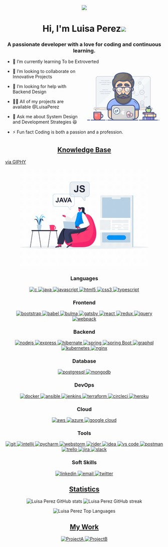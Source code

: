 <p align="center"> 
  <img style="width:8rem; height:auto" src="https://cdn.dribbble.com/users/1787323/screenshots/10091971/media/d43c019bfeff34be8816481e843ea8c1.png"/>
</p>

<h1 align="center">Hi, I'm Luisa Perez<img width="30px" src="https://raw.githubusercontent.com/iampavangandhi/iampavangandhi/master/gifs/Hi.gif"></h1>

<h3 font-size="20" align="center">A passionate developer with a love for coding and continuous learning.</h3>

- 🌱 I’m currently learning To be Extroverted <img align="right" style="width:16rem; height:auto" src="https://raw.githubusercontent.com/Elanza-48/Elanza-48/41a4790484e268102dfdab2b7c59d440d3ffafab/resources/img/geek.gif"/>

- 👯 I’m looking to collaborate on Innovative Projects

- 🤝 I’m looking for help with Backend Design

- 👨‍💻 All of my projects are available @LuisaPerez

- 💬 Ask me about System Design and Development Strategies 😆

- ⚡ Fun fact Coding is both a passion and a profession.

<h2 align="center"><u><b>Knowledge Base</b></u></h2> 

<p><a href="https://giphy.com/gifs/smu-ellipsis-smuellipsis-USV0ym3bVWQJJmNu3N">via GIPHY</a></p> <p align="center"> 
  <img style="width:26rem; height:auto" src="https://raw.githubusercontent.com/Elanza-48/Elanza-48/41a4790484e268102dfdab2b7c59d440d3ffafab/resources/img/coders-prog.gif"/> 
</p>

<h3 align="center">Languages</h3>
<p align="center">
  <a href="https://www.cprogramming.com/" target="_blank"> 
    <img src="https://img.shields.io/badge/C%20programming-A8B9CC.svg?style=for-the-badge&logo=c&logoColor=white" alt="c"/>
  </a> 
  <a href="https://www.java.com" target="_blank"> 
    <img src="https://img.shields.io/badge/Java-007396.svg?style=for-the-badge&logo=java&logoColor=white" alt="java"/>
  </a> 
  <a href="https://developer.mozilla.org/en-US/docs/Web/JavaScript" target="_blank"> 
    <img src="https://img.shields.io/badge/Javascript-F7DF1E.svg?style=for-the-badge&logo=javascript&logoColor=black" alt="javascript"/> 
  </a>
  <a href="https://www.w3.org/html/" target="_blank"> 
    <img src="https://img.shields.io/badge/html-E34F26.svg?style=for-the-badge&logo=html5&logoColor=white" alt="html5"/> 
  </a> 
  <a href="https://www.w3schools.com/css/" target="_blank">
    <img src="https://img.shields.io/badge/css-1572B6.svg?style=for-the-badge&logo=css3&logoColor=white" alt="css3"/> 
  </a>
  <a href="https://www.typescriptlang.org/" target="_blank"> 
    <img src="https://img.shields.io/badge/typescript-3178C6.svg?style=for-the-badge&logo=typescript&logoColor=white" alt="typescript"/> 
  </a> 
</p> 

<h3 align="center">Frontend</h3> 
<p align="center"> 
  <a href="https://getbootstrap.com" target="_blank"> 
    <img src="https://img.shields.io/badge/bootstrap-7952B3.svg?style=for-the-badge&logo=bootstrap&logoColor=white" alt="bootstrap"/>
  </a> 
  <a href="https://babeljs.io/" target="_blank"> 
    <img src="https://img.shields.io/badge/babel-F9DC3E.svg?style=for-the-badge&logo=babel&logoColor=black" alt="babel"/> 
  </a>
  <a href="https://bulma.io/" target="_blank"> 
    <img src="https://img.shields.io/badge/bulma-00D1B2.svg?style=for-the-badge&logo=bulma&logoColor=white" alt="bulma"/> 
  </a> 
  <a href="https://www.gatsbyjs.com/" target="_blank"> 
    <img src="https://img.shields.io/badge/gatsbyjs-663399.svg?style=for-the-badge&logo=gatsby&logoColor=white" alt="gatsby" /> 
  </a> 
  <a href="https://reactjs.org/" target="_blank"> 
    <img src="https://img.shields.io/badge/reactjs-61DAFB.svg?style=for-the-badge&logo=react&logoColor=black" alt="react"/>
  </a>
  <a href="https://redux.js.org" target="_blank"> 
    <img src="https://img.shields.io/badge/redux-764ABC.svg?style=for-the-badge&logo=redux&logoColor=white" alt="redux"/> 
  </a>
  <a href="https://jquery.com/" target="_blank"> 
    <img src="https://img.shields.io/badge/jquery-0769AD.svg?style=for-the-badge&logo=jquery&logoColor=white" alt="jquery"/>
  </a>
  <a href="https://webpack.js.org" target="_blank">
    <img src="https://img.shields.io/badge/webpack-8DD6F9.svg?style=for-the-badge&logo=webpack&logoColor=black" alt="webpack"/> 
  </a> 
</p> 

<h3 align="center">Backend</h3>
<p align="center"> 
  <a href="https://nodejs.org" target="_blank">
    <img src="https://img.shields.io/badge/node.js-339933.svg?style=for-the-badge&logo=nodedotjs&logoColor=white" alt="nodejs"/>
  </a>
  <a href="https://expressjs.com" target="_blank">
    <img src="https://img.shields.io/badge/express-000000.svg?style=for-the-badge&logo=express&logoColor=white" alt="express" /> 
  </a> 
  <a href="https://hibernate.org/" target="_blank"> 
    <img src="https://img.shields.io/badge/hibernate-59666C.svg?style=for-the-badge&logo=hibernate&logoColor=white" alt="hibernate" />
  </a> 
  <a href="https://spring.io/" target="_blank">
    <img src="https://img.shields.io/badge/spring%20IOC-6DB33F.svg?style=for-the-badge&logo=spring&logoColor=white" alt="spring" /> 
  </a> 
  <a href="https://spring.io/" target="_blank"> 
    <img src="https://img.shields.io/badge/spring%20boot-6DB33F.svg?style=for-the-badge&logo=springboot&logoColor=white" alt="spring Boot" />
  </a> 
  <a href="https://graphql.org" target="_blank"> 
    <img src="https://img.shields.io/badge/graphql-E10098.svg?style=for-the-badge&logo=graphql&logoColor=white" alt="graphql" /> 
  </a> 
  <a href="https://kubernetes.io" target="_blank"> 
    <img src="https://img.shields.io/badge/kubernetes-326CE5.svg?style=for-the-badge&logo=kubernetes&logoColor=white" alt="kubernetes"/> 
  </a>
  <a href="https://www.nginx.com" target="_blank"> 
    <img src="https://img.shields.io/badge/nginx-009639.svg?style=for-the-badge&logo=nginx&logoColor=white" alt="nginx"/> 
  </a> 
</p>

<h3 align="center">Database</h3> 
<p align="center"> 
  <a href="https://www.postgresql.org" target="_blank"> 
    <img src="https://img.shields.io/badge/postgreSQL-4169E1.svg?style=for-the-badge&logo=postgresql&logoColor=white" alt="postgresql"/> 
  </a> 
  <a href="https://www.mongodb.com" target="_blank"> 
    <img src="https://img.shields.io/badge/mongodb-47A248.svg?style=for-the-badge&logo=mongodb&logoColor=white" alt="mongodb"/> 
  </a> 
</p> 

<h3 align="center">DevOps</h3> 
<p align="center"> 
  <a href="https://www.docker.com" target="_blank"> 
    <img src="https://img.shields.io/badge/docker-2496ED.svg?style=for-the-badge&logo=docker&logoColor=white" alt="docker"/>
  </a> 
  <a href="https://www.ansible.com/" target="_blank"> 
    <img src="https://img.shields.io/badge/ansible-333333.svg?style=for-the-badge&logo=ansible&logoColor=white" alt="ansible"/> 
  </a> 
  <a href="https://www.jenkins.io" target="_blank"> 
    <img src="https://img.shields.io/badge/jenkins-D24939.svg?style=for-the-badge&logo=jenkins&logoColor=white" alt="jenkins"/>
  </a>
  <a href="https://www.terraform.io" target="_blank"> 
    <img src="https://img.shields.io/badge/terraform-7B42BC.svg?style=for-the-badge&logo=terraform&logoColor=white" alt="terraform"/> 
  </a> 
  <a href="https://www.circleci.com/" target="_blank">
    <img src="https://img.shields.io/badge/circleci-343434.svg?style=for-the-badge&logo=circleci&logoColor=white" alt="circleci"/> 
  </a>
  <a href="https://www.heroku.com/" target="_blank">
    <img src="https://img.shields.io/badge/heroku-430098.svg?style=for-the-badge&logo=heroku&logoColor=white" alt="heroku"/>
  </a>
</p>

<h3 align="center">Cloud</h3>
<p align="center">
  <a href="https://aws.amazon.com" target="_blank"> 
    <img src="https://img.shields.io/badge/aws-232F3E.svg?style=for-the-badge&logo=amazonaws&logoColor=white" alt="aws"/>
  </a> 
  <a href="https://azure.microsoft.com/" target="_blank"> 
    <img src="https://img.shields.io/badge/azure-0078D4.svg?style=for-the-badge&logo=microsoftazure&logoColor=white" alt="azure"/> 
  </a> 
  <a href="https://cloud.google.com" target="_blank">
    <img src="https://img.shields.io/badge/google%20cloud-4285F4.svg?style=for-the-badge&logo=google-cloud&logoColor=white" alt="google cloud"/> 
  </a> 
</p> 

<h3 align="center">Tools</h3> 
<p align="center">
  <a href="https://git-scm.com/" target="_blank"> 
    <img src="https://img.shields.io/badge/git-F05032.svg?style=for-the-badge&logo=git&logoColor=white" alt="git"/>
  </a> 
  <a href="https://www.jetbrains.com/idea/" target="_blank">
    <img src="https://img.shields.io/badge/intellij%20idea-000000.svg?style=for-the-badge&logo=intellijidea&logoColor=white" alt="intellij"/>
  </a> 
  <a href="https://www.jetbrains.com/pycharm/" target="_blank"> 
    <img src="https://img.shields.io/badge/pycharm-000000.svg?style=for-the-badge&logo=pycharm&logoColor=white" alt="pycharm"/> 
  </a> 
  <a href="https://www.jetbrains.com/webstorm/" target="_blank">
    <img src="https://img.shields.io/badge/webstorm-000000.svg?style=for-the-badge&logo=webstorm&logoColor=white" alt="webstorm"/>
  </a> 
  <a href="https://www.jetbrains.com/rider/" target="_blank"> 
    <img src="https://img.shields.io/badge/rider-000000.svg?style=for-the-badge&logo=rider&logoColor=white" alt="rider"/>
  </a>
  <a href="https://www.jetbrains.com/idea/" target="_blank"> 
    <img src="https://img.shields.io/badge/idea-000000.svg?style=for-the-badge&logo=idea&logoColor=white" alt="idea"/> 
  </a> 
  <a href="https://code.visualstudio.com/" target="_blank"> 
    <img src="https://img.shields.io/badge/VS%20Code-007ACC.svg?style=for-the-badge&logo=visual-studio-code&logoColor=white" alt="vs code"/>
  </a> 
  <a href="https://www.postman.com/" target="_blank"> 
    <img src="https://img.shields.io/badge/postman-FF6C37.svg?style=for-the-badge&logo=postman&logoColor=white" alt="postman"/>
  </a> 
  <a href="https://trello.com/" target="_blank">
    <img src="https://img.shields.io/badge/trello-0079BF.svg?style=for-the-badge&logo=trello&logoColor=white" alt="trello"/>
  </a> 
  <a href="https://www.atlassian.com/software/jira" target="_blank"> 
    <img src="https://img.shields.io/badge/jira-0052CC.svg?style=for-the-badge&logo=jira&logoColor=white" alt="jira"/>
  </a>
  <a href="https://www.slack.com/" target="_blank"> 
    <img src="https://img.shields.io/badge/slack-4A154B.svg?style=for-the-badge&logo=slack&logoColor=white" alt="slack"/> 
  </a>
</p>

<h3 align="center">Soft Skills</h3>
<p align="center"> 
  <a href="https://www.linkedin.com/in/luisa-perez-618b67176/" target="_blank"> 
    <img src="https://img.shields.io/badge/LinkedIn-0A66C2.svg?style=for-the-badge&logo=linkedin&logoColor=white" alt="linkedin"/>
  </a>
  <a href="mailto:luisa@example.com">
    <img src="https://img.shields.io/badge/Email-EA4335.svg?style=for-the-badge&logo=gmail&logoColor=white" alt="email"/> 
  </a> 
  <a href="https://twitter.com/LuisaPerez">
    <img src="https://img.shields.io/badge/twitter-1DA1F2.svg?style=for-the-badge&logo=twitter&logoColor=white" alt="twitter"/> 
  </a> 
</p>

<h2 align="center"><u><b>Statistics</b></u></h2>
<p align="center"> 
  <img src="https://github-readme-stats.vercel.app/api?username=holas1356&count_private=true&show_icons=true&hide=prs&theme=radical&include_all_commits=true" alt="Luisa Perez GitHub stats"/>
  <img src="https://github-readme-streak-stats.herokuapp.com/?user=holas1356&theme=radical" alt="Luisa Perez GitHub streak"/> 
</p>
<p align="center">
  <img src="https://github-readme-stats.vercel.app/api/top-langs/?username=LuisaPerez&theme=radical" alt="Luisa Perez Top Languages"/>
</p> 
<h2 align="center"><u><b>My Work</b></u></h2> 
<p align="center"> 
  <a href="https://github.com/holas1356/ProjectA">
  <img src="https://img.shields.io/badge/ProjectA-000000?style=for-the-badge&logo=github&logoColor=white" alt="ProjectA"/>
  </a> 
  <a href="https://github.com/holas1356/ProjectB"> <img src="https://img.shields.io/badge/ProjectB-000000?style=for-the-badge&logo=github&logoColor=white" alt="ProjectB"/>
  </a> 
</p>
